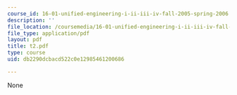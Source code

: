 ```yaml
---
course_id: 16-01-unified-engineering-i-ii-iii-iv-fall-2005-spring-2006
description: ''
file_location: /coursemedia/16-01-unified-engineering-i-ii-iii-iv-fall-2005-spring-2006/db2290dcbacd522c0e12985461200686_t2.pdf
file_type: application/pdf
layout: pdf
title: t2.pdf
type: course
uid: db2290dcbacd522c0e12985461200686

---
```

None